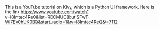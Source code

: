 This is a YouTube tutorial on Kivy, which is a Python UI framework.
Here is the link 
https://www.youtube.com/watch?v=l8Imtec4ReQ&list=RDCMUC8butISFwT-Wl7EV0hUK0BQ&start_radio=1&rv=l8Imtec4ReQ&t=7112